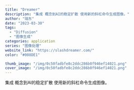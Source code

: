 ```yaml
---
title: "Dreamer"
description: "集成 概念到AI的稳定扩散 使用新的斜杠命令生成图像。"
author: "瑞东"
date: "2023-03-30"
tags:
  - "Diffusion"
  - "图像生成"
categories: application
series: "图像处理"
website_link: "https://slashdreamer.com/"
color: "#008DE1"

thumb_image: "/img/0c50fadbfe8c2ddc286b0f946ef14021.png"
cover_image: "/img/0c50fadbfe8c2ddc286b0f946ef14021.png"
---
```


集成 概念到AI的稳定扩散 使用新的斜杠命令生成图像。